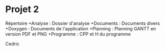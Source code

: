 # Projet 2
Répertoire
+Analyse : Dossier d'analyse
+Documents : Documents divers
+Doxygen : Documents de l'application
+Planning : Planning GANTT en version PDF et PNG
+Programme : CPP et H du programme



Cedric
